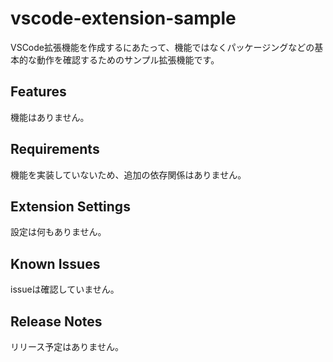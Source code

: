 # vscode-extension-sample

VSCode拡張機能を作成するにあたって、機能ではなくパッケージングなどの基本的な動作を確認するためのサンプル拡張機能です。

## Features

機能はありません。

## Requirements

機能を実装していないため、追加の依存関係はありません。

## Extension Settings

設定は何もありません。

## Known Issues

issueは確認していません。

## Release Notes

リリース予定はありません。
